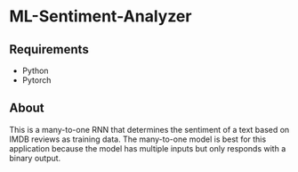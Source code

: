 # ML-Sentiment-Analyzer
## Requirements
- Python
- Pytorch
## About
This is a many-to-one RNN that determines the sentiment of a text based on IMDB reviews as training data. The many-to-one model is best for this application
because the model has multiple inputs but only responds with a binary output. 
